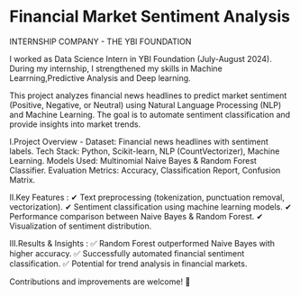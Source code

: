 # Financial Market Sentiment Analysis
INTERNSHIP COMPANY - THE YBI FOUNDATION

I worked as Data Science Intern in YBI Foundation (July-August 2024). During my internship, I strengthened my skills in Machine Learrning,Predictive Analysis and Deep learning.

This project analyzes financial news headlines to predict market sentiment (Positive, Negative, or Neutral) using Natural Language Processing (NLP) and Machine Learning. The goal is to automate sentiment classification and provide insights into market trends.

I.Project Overview - 
Dataset: Financial news headlines with sentiment labels.
Tech Stack: Python, Scikit-learn, NLP (CountVectorizer), Machine Learning.
Models Used: Multinomial Naive Bayes & Random Forest Classifier.
Evaluation Metrics: Accuracy, Classification Report, Confusion Matrix.

II.Key Features : 
✔ Text preprocessing (tokenization, punctuation removal, vectorization).
✔ Sentiment classification using machine learning models.
✔ Performance comparison between Naive Bayes & Random Forest.
✔ Visualization of sentiment distribution.

III.Results & Insights : 
✅ Random Forest outperformed Naive Bayes with higher accuracy.
✅ Successfully automated financial sentiment classification.
✅ Potential for trend analysis in financial markets.

Contributions and improvements are welcome! 🚀

